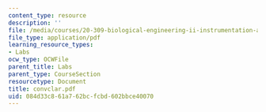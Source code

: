 ```yaml
---
content_type: resource
description: ''
file: /media/courses/20-309-biological-engineering-ii-instrumentation-and-measurement-fall-2006/084d33c861a762bcfcbd602bbce40070_convclar.pdf
file_type: application/pdf
learning_resource_types:
- Labs
ocw_type: OCWFile
parent_title: Labs
parent_type: CourseSection
resourcetype: Document
title: convclar.pdf
uid: 084d33c8-61a7-62bc-fcbd-602bbce40070
---
```

